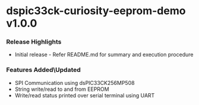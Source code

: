 # dspic33ck-curiosity-eeprom-demo v1.0.0

### Release Highlights
- Initial release - Refer README.md for summary and execution procedure

### Features Added\Updated
- SPI Communication using dsPIC33CK256MP508
- String write/read to and from EEPROM
- Write/read status printed over serial terminal using UART



